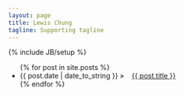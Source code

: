 ```yaml
---
layout: page
title: Lewis Chung
tagline: Supporting tagline
---
```

{% include JB/setup %}
<!--h1>
    Blog Posts:
</h1-->
<ul class="posts">
  {% for post in site.posts %}
    <li><span>{{ post.date | date_to_string }}</span> &raquo;&nbsp;&nbsp;&nbsp; <a href="{{ BASE_PATH }}{{ post.url }}" class="tk-museo-sans">{{ post.title }}</a></li>
  {% endfor %}
</ul>



